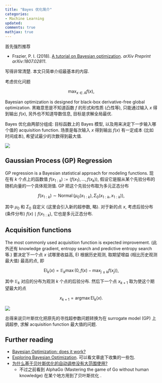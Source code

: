 ```yaml
---
title: "Bayes 优化简介"
categories: 
- Machine Learning
updated: 
comments: true
mathjax: true
---
```


首先强烈推荐 

- Frazier, P. I. (2018). [A tutorial on Bayesian optimization](https://arxiv.org/abs/1807.02811). *arXiv Preprint arXiv:1807.02811*.

写得非常清楚. 本文只简单介绍最基本的内容.

考虑优化问题 

$$
\max_{x\in A} f(x),
$$

Bayesian optimization is designed for black-box derivative-free global optimization. 黑箱意思是不知道函数 $f$ 的形式和性质 (凸性等), 只能通过输入 $x$ 得到输出 $f(x)$, 另外也不知道导数信息, 目标是求解全局最优.

<!-- more -->

Bayes 优化由两部分组成: 目标函数上的 Bayes 模型, 以及用来决定下一步输入哪个值的 acquisition function. 场景是每次输入 $x$ 得到输出 $f(x)$ 有一定成本 (比如时间成本), 希望试最少的次数得到最大值.

![](https://shiina18.github.io/assets/posts/images/20211204105530317_13090.png)

## Gaussian Process (GP) Regression

GP regression is a Bayesian statistical approach for modeling functions. 现在有 $k$ 个点上的函数值 $f(x_{1:k}) := (f(x_1), \dots, f(x_k))$, 假设它是服从某个先验分布的随机向量的一个具体观测值. GP 把这个先验分布取为多元正态分布

$$
f(x_{1:k}) \sim \operatorname{Normal} (\mu_0(x_{1:k}), \Sigma_0(x_{1:k}, x_{1:k})),
$$

其中 $\mu_0$ 和 $\Sigma_0$ 自定义 (这里会引入新的超参数, 略). 对于新的点 $x$, 考虑后验分布 (条件分布) $f(x) \mid f(x_{1:k})$, 它也是多元正态分布.

## Acquisition functions

The most commonly used acquisition function is expected improvement. (此外还有 knowledge gradient, entropy search and predictive entropy search 等.) 要决定下一个点 $x$ 试哪里收益高, EI 根据历史观测, 取期望增益 (相比历史观测最大值) 最高的点, 即

$$
\operatorname{EI}_k(x) = \mathbb E_k \max(0, f(x) - \max_{j\le k} f(x_j)),
$$

其中 $\mathbb E_k$ 对应的分布为观测 $k$ 个点的后验分布. 然后下一个点 $x_{k+1}$ 取为使这个期望最大的点

$$
x_{k+1} = \operatorname{argmax} \operatorname{EI}_k(x).
$$

![](https://shiina18.github.io/assets/posts/images/147071516220142.png)

总得来说贝叶斯优化把原先的寻找超参数问题转换为在 surrogate model (GP) 上调超参, 求解 acquisition function 最大值的问题.

## Further reading

- [Bayesian Optimization: does it work?](https://www.reddit.com/r/MachineLearning/comments/fsupfu/d_bayesian_optimization_does_it_work/)
- [Exploring Bayesian Optimization](https://distill.pub/2020/bayesian-optimization/). 可以看文章底下收集的一些包.
- [为什么基于贝叶斯优化的自动调参没有大范围使用?](https://www.zhihu.com/question/33711002) 
    - 不过之前看到 AlphaGo (Mastering the game of Go without human knowledge) 在某个地方用到了贝叶斯优化 .
